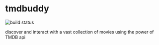 # tmdbuddy
![build status](https://github.com/alekseilobankov/tmdbuddy/actions/workflows/ci.yml/badge.svg?branch=main)

discover and interact with a vast collection of movies using the power of TMDB api
